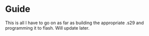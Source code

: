 Guide
=====

This is all I have to go on as far as building the appropriate .s29 and 
programming it to flash. Will update later.
